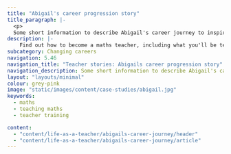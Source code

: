 ```yaml
---
title: "Abigail's career progression story"
title_paragraph: |-
  <p>
  Some short information to describe Abigail's career journey to inspire the user to read on.</p>
description: |-
    Find out how to become a maths teacher, including what you'll be teaching and what funding is available to help you train.
subcategory: Changing careers
navigation: 5.46
navigation_title: "Teacher stories: Abigails career progression story"
navigation_description: Some short information to describe Abigail's career journey to inspire the user to read on
layout: "layouts/minimal"
colour: grey-pink
image: "static/images/content/case-studies/abigail.jpg"
keywords:
  - maths
  - teaching maths
  - teacher training

content:
  - "content/life-as-a-teacher/abigails-career-journey/header"
  - "content/life-as-a-teacher/abigails-career-journey/article"
---
```

